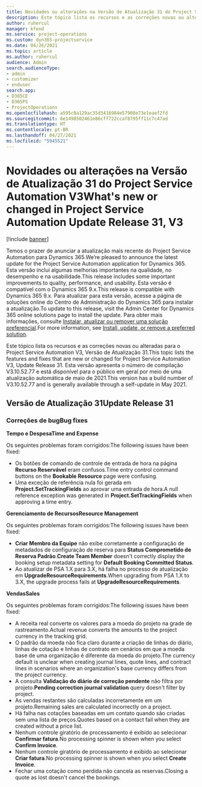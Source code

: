 ```yaml
---
title: Novidades ou alterações na Versão de Atualização 31 do Project Service Automation V3
description: Este tópico lista os recursos e as correções novas ou alteradas disponíveis na Versão de Atualização 31 do Project Service Automation V3.
author: ruhercul
manager: kfend
ms.service: project-operations
ms.custom: dyn365-projectservice
ms.date: 04/26/2021
ms.topic: article
ms.author: ruhercul
audience: Admin
search.audienceType:
- admin
- customizer
- enduser
search.app:
- D365CE
- D365PS
- ProjectOperations
ms.openlocfilehash: a595c0a129ac35d3416984e57908e73e1eaef2fd
ms.sourcegitcommit: 6e1498502461e86cff722ccaf8795ff11c7c47ad
ms.translationtype: HT
ms.contentlocale: pt-BR
ms.lasthandoff: 04/27/2021
ms.locfileid: "5945521"
---
```

# <a name="whats-new-or-changed-in-project-service-automation-update-release-31-v3"></a><span data-ttu-id="b360b-103">Novidades ou alterações na Versão de Atualização 31 do Project Service Automation V3</span><span class="sxs-lookup"><span data-stu-id="b360b-103">What's new or changed in Project Service Automation Update Release 31, V3</span></span>

[!include [banner](../includes/psa-now-project-operations.md)]

<span data-ttu-id="b360b-104">Temos o prazer de anunciar a atualização mais recente do Project Service Automation para Dynamics 365.</span><span class="sxs-lookup"><span data-stu-id="b360b-104">We’re pleased to announce the latest update for the Project Service Automation application for Dynamics 365.</span></span> <span data-ttu-id="b360b-105">Esta versão inclui algumas melhorias importantes na qualidade, no desempenho e na usabilidade.</span><span class="sxs-lookup"><span data-stu-id="b360b-105">This release includes some important improvements to quality, performance, and usability.</span></span> <span data-ttu-id="b360b-106">Esta versão é compatível com o Dynamics 365 9.x.</span><span class="sxs-lookup"><span data-stu-id="b360b-106">This release is compatible with Dynamics 365 9.x.</span></span> <span data-ttu-id="b360b-107">Para atualizar para esta versão, acesse a página de soluções online do Centro de Administração do Dynamics 365 para instalar a atualização.</span><span class="sxs-lookup"><span data-stu-id="b360b-107">To update to this release, visit the Admin Center for Dynamics 365 online solutions page to install the update.</span></span> <span data-ttu-id="b360b-108">Para obter mais informações, consulte [Instalar, atualizar ou remover uma solução preferencial](/power-platform/admin/install-remove-preferred-solution).</span><span class="sxs-lookup"><span data-stu-id="b360b-108">For more information, see [Install, update, or remove a preferred solution](/power-platform/admin/install-remove-preferred-solution).</span></span>

<span data-ttu-id="b360b-109">Este tópico lista os recursos e as correções novas ou alteradas para o Project Service Automation V3, Versão de Atualização 31.</span><span class="sxs-lookup"><span data-stu-id="b360b-109">This topic lists the features and fixes that are new or changed for Project Service Automation V3, Update Release 31.</span></span> <span data-ttu-id="b360b-110">Esta versão apresenta o número de compilação V3.10.52.77 e está disponível para o público em geral por meio de uma atualização automática de maio de 2021.</span><span class="sxs-lookup"><span data-stu-id="b360b-110">This version has a build number of V3.10.52.77 and is generally available through a self-update in May 2021.</span></span>

## <a name="update-release-31"></a><span data-ttu-id="b360b-111">Versão de Atualização 31</span><span class="sxs-lookup"><span data-stu-id="b360b-111">Update Release 31</span></span>

### <a name="bug-fixes"></a><span data-ttu-id="b360b-112">Correções de bug</span><span class="sxs-lookup"><span data-stu-id="b360b-112">Bug fixes</span></span>

<span data-ttu-id="b360b-113">**Tempo e Despesa**</span><span class="sxs-lookup"><span data-stu-id="b360b-113">**Time and Expense**</span></span>

<span data-ttu-id="b360b-114">Os seguintes problemas foram corrigidos:</span><span class="sxs-lookup"><span data-stu-id="b360b-114">The following issues have been fixed:</span></span>

- <span data-ttu-id="b360b-115">Os botões de comando de controle de entrada de hora na página **Recurso Reservável** eram confusos.</span><span class="sxs-lookup"><span data-stu-id="b360b-115">Time entry control command buttons on the **Bookable Resource** page were confusing.</span></span>
- <span data-ttu-id="b360b-116">Uma exceção de referência nula foi gerada em **Project.SetTrackingFields** ao aprovar uma entrada de hora.</span><span class="sxs-lookup"><span data-stu-id="b360b-116">A null reference exception was generated in **Project.SetTrackingFields** when approving a time entry.</span></span>

<span data-ttu-id="b360b-117">**Gerenciamento de Recursos**</span><span class="sxs-lookup"><span data-stu-id="b360b-117">**Resource Management**</span></span>

<span data-ttu-id="b360b-118">Os seguintes problemas foram corrigidos:</span><span class="sxs-lookup"><span data-stu-id="b360b-118">The following issues have been fixed:</span></span>

- <span data-ttu-id="b360b-119">**Criar Membro da Equipe** não exibe corretamente a configuração de metadados de configuração de reserva para **Status Comprometido de Reserva Padrão**.</span><span class="sxs-lookup"><span data-stu-id="b360b-119">**Create Team Member** doesn't correctly display the booking setup metadata setting for **Default Booking Committed Status**.</span></span>
- <span data-ttu-id="b360b-120">Ao atualizar de PSA 1.X para 3.X, há falha no processo de atualização em **UpgradeResourceRequirements**.</span><span class="sxs-lookup"><span data-stu-id="b360b-120">When upgrading from PSA 1.X to 3.X, the upgrade process fails at **UpgradeResourceRequirements**.</span></span>


<span data-ttu-id="b360b-121">**Vendas**</span><span class="sxs-lookup"><span data-stu-id="b360b-121">**Sales**</span></span>

<span data-ttu-id="b360b-122">Os seguintes problemas foram corrigidos:</span><span class="sxs-lookup"><span data-stu-id="b360b-122">The following issues have been fixed:</span></span>

- <span data-ttu-id="b360b-123">A receita real converte os valores para a moeda do projeto na grade de rastreamento.</span><span class="sxs-lookup"><span data-stu-id="b360b-123">Actual revenue converts the amounts to the project currency in the tracking grid.</span></span>
- <span data-ttu-id="b360b-124">O padrão da moeda não fica claro durante a criação de linhas do diário, linhas de cotação e linhas de contrato em cenários em que a moeda base de uma organização é diferente da moeda do projeto.</span><span class="sxs-lookup"><span data-stu-id="b360b-124">The currency default is unclear when creating journal lines, quote lines, and contract lines in scenarios where an organization's base currency differs from the project currency.</span></span>
- <span data-ttu-id="b360b-125">A consulta **Validação do diário de correção pendente** não filtra por projeto.</span><span class="sxs-lookup"><span data-stu-id="b360b-125">**Pending correction journal validation** query doesn't filter by project.</span></span>
- <span data-ttu-id="b360b-126">As vendas restantes são calculadas incorretamente em um projeto.</span><span class="sxs-lookup"><span data-stu-id="b360b-126">Remaining sales are calculated incorrectly on a project.</span></span>
- <span data-ttu-id="b360b-127">Há falha nas cotações baseadas em um contato quando são criadas sem uma lista de preços.</span><span class="sxs-lookup"><span data-stu-id="b360b-127">Quotes based on a contact fail when they are created without a price list.</span></span>
- <span data-ttu-id="b360b-128">Nenhum controle giratório de processamento é exibido ao selecionar **Confirmar fatura**.</span><span class="sxs-lookup"><span data-stu-id="b360b-128">No processing spinner is shown when you select **Confirm Invoice**.</span></span>
- <span data-ttu-id="b360b-129">Nenhum controle giratório de processamento é exibido ao selecionar **Criar fatura**.</span><span class="sxs-lookup"><span data-stu-id="b360b-129">No processing spinner is shown when you select **Create Invoice**.</span></span>
- <span data-ttu-id="b360b-130">Fechar uma cotação como perdida não cancela as reservas.</span><span class="sxs-lookup"><span data-stu-id="b360b-130">Closing a quote as lost doesn't cancel the bookings.</span></span>







